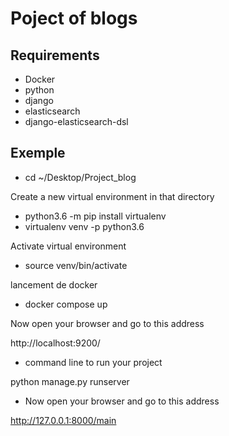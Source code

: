 
# Poject of blogs

## Requirements

- Docker
- python
- django
- elasticsearch
- django-elasticsearch-dsl

## Exemple

- cd ~/Desktop/Project_blog 

Create a new virtual environment in that directory

- python3.6 -m pip install virtualenv
- virtualenv venv -p python3.6

Activate virtual environment

- source venv/bin/activate

lancement de docker

- docker compose up

Now open your browser and go to this address

http://localhost:9200/

- command line to run your project 

python manage.py runserver

- Now open your browser and go to this address

http://127.0.0.1:8000/main